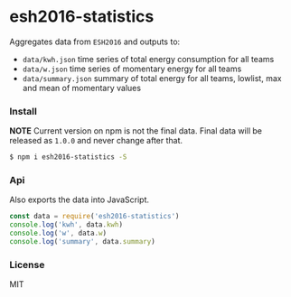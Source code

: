 # esh2016-statistics

Aggregates data from `ESH2016` and outputs to:

* `data/kwh.json` time series of total energy consumption for all teams
* `data/w.json` time series of momentary energy for all teams
* `data/summary.json` summary of total energy for all teams, lowlist, max and mean of momentary values

### Install

**NOTE** Current version on npm is not the final data. Final data will be released as `1.0.0` and never change after that.

```bash
$ npm i esh2016-statistics -S
```

### Api

Also exports the data into JavaScript.

```js
const data = require('esh2016-statistics')
console.log('kwh', data.kwh)
console.log('w', data.w)
console.log('summary', data.summary)
```

### License
MIT
